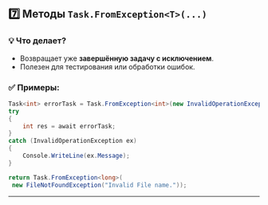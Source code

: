 ## 7️⃣ Методы `Task.FromException<T>(...)`

### 💡 Что делает?
- Возвращает уже **завершённую задачу с исключением**.
- Полезен для тестирования или обработки ошибок.

### ✅ Примеры:
```csharp
Task<int> errorTask = Task.FromException<int>(new InvalidOperationException("Ошибка"));
try
{
    int res = await errorTask;
}
catch (InvalidOperationException ex)
{
    Console.WriteLine(ex.Message);
}
```

```csharp
return Task.FromException<long>(
 new FileNotFoundException("Invalid File name."));
```

---
